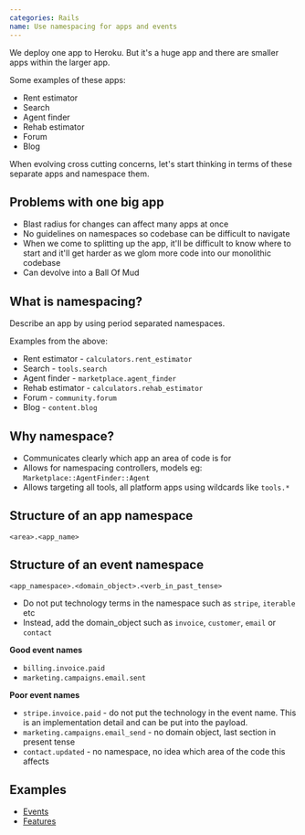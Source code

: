 ```yaml
---
categories: Rails
name: Use namespacing for apps and events
---
```


We deploy one app to Heroku. But it's a huge app and there are smaller apps within the larger app.

Some examples of these apps:

* Rent estimator
* Search
* Agent finder
* Rehab estimator
* Forum
* Blog

When evolving cross cutting concerns, let's start thinking in terms of these separate apps and namespace them.

## Problems with one big app

* Blast radius for changes can affect many apps at once
* No guidelines on namespaces so codebase can be difficult to navigate
* When we come to splitting up the app, it'll be difficult to know where to start and it'll get harder as we glom more code into our monolithic codebase
* Can devolve into a Ball Of Mud

## What is namespacing?

Describe an app by using period separated namespaces.

Examples from the above:

* Rent estimator - `calculators.rent_estimator`
* Search - `tools.search`
* Agent finder - `marketplace.agent_finder`
* Rehab estimator - `calculators.rehab_estimator`
* Forum - `community.forum`
* Blog - `content.blog`

## Why namespace?

* Communicates clearly which app an area of code is for
* Allows for namespacing controllers, models eg: `Marketplace::AgentFinder::Agent`
* Allows targeting all tools, all platform apps using wildcards like `tools.*`

## Structure of an app namespace

`<area>.<app_name>`

## Structure of an event namespace

`<app_namespace>.<domain_object>.<verb_in_past_tense>`

* Do not put technology terms in the namespace such as `stripe`, `iterable` etc
* Instead, add the domain_object such as `invoice`, `customer`, `email` or `contact`

**Good event names**

* `billing.invoice.paid`
* `marketing.campaigns.email.sent`

**Poor event names**

* `stripe.invoice.paid` - do not put the technology in the event name. This is an implementation detail and can be put into the payload.
* `marketing.campaigns.email_send` - no domain object, last section in present tense
* `contact.updated` - no namespace, no idea which area of the code this affects

## Examples

* [Events](https://github.com/BiggerPockets/biggerpockets/blob/dffe76a35df84b26ca7f30e5061d0202348e8d66/lib/events/event.rb#L45-L49)
* [Features](https://github.com/BiggerPockets/biggerpockets/pull/16341/files#diff-55fe8f75e59662410da141d170d53137b121237ca215d6cbd8465278cb97a66dR10-R12)